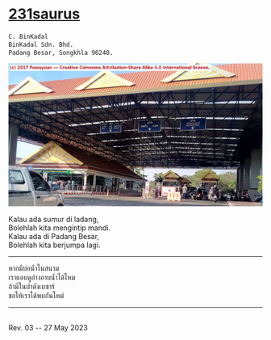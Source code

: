 # [231saurus](https://cbkadal.github.io/231saurus/)

```
C. BinKadal
BinKadal Sdn. Bhd.
Padang Besar, Songkhla 90240.
```

![Padang Besar](Docusaurus/static/img/PadangBesar.jpg)

Kalau ada sumur di ladang,<br>
Bolehlah kita mengintip mandi.<br>
Kalau ada di Padang Besar,<br>
Bolehlah kita berjumpa lagi.<br>
<hr>
หากมีบ่อน้ำในสนาม<br>
เราแอบดูอ่างอาบน้ำได้ไหม<br>
ถ้ามีในปาดังเบซาร์<br>
ขอให้เราได้พบกันใหม่<br>
<hr><br>
Rev. 03 -- 27 May 2023
<br>
<!--
REV03: Sat 27 May 2023 09:00
REV02: Thu 25 May 2023 07:00
REV01: Sun 10 May 2023 04:00
START: Sun 07 May 2023 21:00
-->

